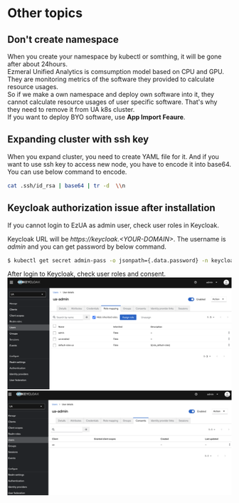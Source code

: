 # Other topics

## Don't create namespace
When you create your namespace by kubectl or somthing, it will be gone after about 24hours.  
Ezmeral Unified Analytics is comsumption model based on CPU and GPU. They are monitoring metrics of the software they provided to calculate resource usages.  
So if we make a own namespace and deploy own software into it, they cannot calculate resource usages of user specific software. That's why they need to remove it from UA k8s cluster.  
If you want to deploy BYO software, use **App Import Feaure**.

## Expanding cluster with ssh key
When you expand cluster, you need to create YAML file for it.
And if you want to use ssh key to access new node, you have to encode it into base64.
You can use below command to encode.

```bash
cat .ssh/id_rsa | base64 | tr -d  \\n 
```

## Keycloak authorization issue after installation
If you cannot login to EzUA as admin user, check user roles in Keycloak.

Keycloak URL will be *https://keycloak.\<YOUR-DOMAIN\>*. The username is *admin* and you can get password by below command.

```bash
$ kubectl get secret admin-pass -o jsonpath={.data.password} -n keycloak |base64 -d

```

After login to Keycloak, check user roles and consent.
![](pics/keycloak/roles.png)
![](pics/keycloak/consents.png)
